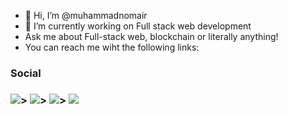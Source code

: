 - 👋 Hi, I’m @muhammadnomair
- 🌱 I’m currently working on Full stack web development
- Ask me about Full-stack web, blockchain or literally anything!
- You can reach me wiht the following links:


<h3>Social<h3>
  <img src="{https://img.shields.io/badge/LinkedIn-0077B5?style=for-the-badge&logo=linkedin&logoColor=white}" />>
  <img src="{https://img.shields.io/badge/Facebook-1877F2?style=for-the-badge&logo=facebook&logoColor=white}" />>
  <img src="{https://img.shields.io/badge/Gmail-D14836?style=for-the-badge&logo=gmail&logoColor=white}" />>
  <img src="{https://img.shields.io/badge/GitHub-100000?style=for-the-badge&logo=github&logoColor=white}" />





